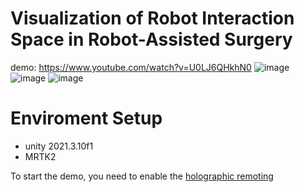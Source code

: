 # Visualization of Robot Interaction Space in Robot-Assisted Surgery

demo:
https://www.youtube.com/watch?v=U0LJ6QHkhN0
![image](https://github.com/wby1905/VizRobot/assets/44635717/498f768d-d240-4ead-a8aa-7a747bcc1485)
![image](https://github.com/wby1905/VizRobot/assets/44635717/341b5912-3eb0-4f2b-b9a9-191ea2b90c29)
![image](https://github.com/wby1905/VizRobot/assets/44635717/625b8e0f-128f-4dc5-899d-cfaa2275d875)


# Enviroment Setup
+ unity 2021.3.10f1
+ MRTK2

To start the demo, you need to enable the [holographic remoting](https://learn.microsoft.com/en-us/windows/mixed-reality/develop/native/holographic-remoting-player)
